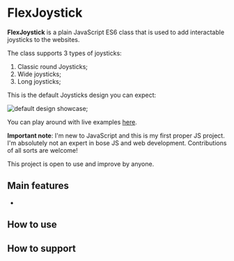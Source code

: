 # FlexJoystick
**FlexJoystick** is a plain JavaScript ES6 class that is used to add interactable joysticks to the websites.

The class supports 3 types of joysticks:
1. Classic round Joysticks;
2. Wide joysticks;
3. Long joysticks;

This is the default Joysticks design you can expect:

![default design showcase]();

You can play around with live examples [here](https://trimple.github.io/FlexJoystick/).

**Important note**: I'm new to JavaScript and this is my first proper JS project. I'm absolutely not an expert in bose JS and web development. Contributions of all sorts are welcome!

This project is open to use and improve by anyone.

## Main features
* 


## How to use



## How to support

